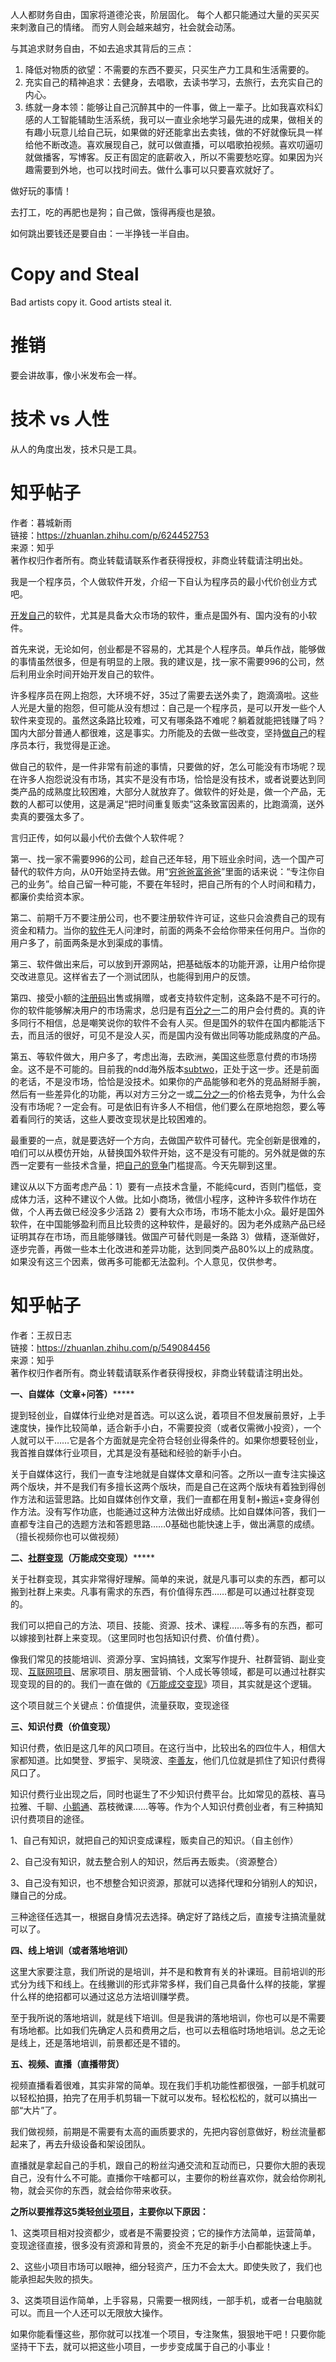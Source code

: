 人人都财务自由，国家将道德沦丧，阶层固化。
每个人都只能通过大量的买买买来刺激自己的情绪。
而穷人则会越来越穷，社会就会动荡。

与其追求财务自由，不如去追求其背后的三点：
1. 降低对物质的欲望：不需要的东西不要买，只买生产力工具和生活需要的。
2. 充实自己的精神追求：去健身，去唱歌，去读书学习，去旅行，去充实自己的内心。
3. 练就一身本领：能够让自己沉醉其中的一件事，做上一辈子。比如我喜欢科幻感的人工智能辅助生活系统，我可以一直业余地学习最先进的成果，做相关的有趣小玩意儿给自己玩，如果做的好还能拿出去卖钱，做的不好就像玩具一样给他不断改造。喜欢展现自己，就可以做直播，可以唱歌拍视频。喜欢叨逼叨就做播客，写博客。反正有固定的底薪收入，所以不需要愁吃穿。如果因为兴趣需要到外地，也可以找时间去。做什么事可以只要喜欢就好了。

做好玩的事情！

去打工，吃的再肥也是狗；自己做，饿得再瘦也是狼。

如何跳出要钱还是要自由：一半挣钱一半自由。

# Copy and Steal
Bad artists copy it.
Good artists steal it.
# 推销
要会讲故事，像小米发布会一样。

# 技术 vs 人性

从人的角度出发，技术只是工具。
# 知乎帖子
作者：暮城新雨  
链接：https://zhuanlan.zhihu.com/p/624452753  
来源：知乎  
著作权归作者所有。商业转载请联系作者获得授权，非商业转载请注明出处。  

我是一个程序员，个人做软件开发，介绍一下自认为程序员的最小代价创业方式吧。

[开发自己](https://www.zhihu.com/search?q=%E5%BC%80%E5%8F%91%E8%87%AA%E5%B7%B1&search_source=Entity&hybrid_search_source=Entity&hybrid_search_extra=%7B%22sourceType%22%3A%22article%22%2C%22sourceId%22%3A%22624452753%22%7D)的软件，尤其是具备大众市场的软件，重点是国外有、国内没有的小软件。

首先来说，无论如何，创业都是不容易的，尤其是个人程序员。单兵作战，能够做的事情虽然很多，但是有明显的上限。我的建议是，找一家不需要996的公司，然后利用业余时间开始开发自己的软件。

许多程序员在网上抱怨，大环境不好，35过了需要去送外卖了，跑滴滴啦。这些人光是大量的抱怨，但可能从没有想过：自己是一个程序员，是可以开发一些个人软件来变现的。虽然这条路比较难，可又有哪条路不难呢？躺着就能把钱赚了吗？国内大部分普通人都很难，这是事实。力所能及的去做一些改变，坚持[做自己](https://www.zhihu.com/search?q=%E5%81%9A%E8%87%AA%E5%B7%B1&search_source=Entity&hybrid_search_source=Entity&hybrid_search_extra=%7B%22sourceType%22%3A%22article%22%2C%22sourceId%22%3A%22624452753%22%7D)的程序员本行，我觉得是正途。

做自己的软件，是一件非常有前途的事情，只要做的好，怎么可能没有市场呢？现在许多人抱怨说没有市场，其实不是没有市场，恰恰是没有技术，或者说要达到同类产品的成熟度比较困难，大部分人就放弃了。做软件的好处是，做一个产品，无数的人都可以使用，这是满足“把时间重复贩卖”这条致富因素的，比跑滴滴，送外卖真的要强太多了。

言归正传，如何以最小代价去做个人软件呢？

第一、找一家不需要996的公司，趁自己还年轻，用下班业余时间，选一个国产可替代的软件方向，从0开始坚持去做。用“[穷爸爸富爸爸](https://www.zhihu.com/search?q=%E7%A9%B7%E7%88%B8%E7%88%B8%E5%AF%8C%E7%88%B8%E7%88%B8&search_source=Entity&hybrid_search_source=Entity&hybrid_search_extra=%7B%22sourceType%22%3A%22article%22%2C%22sourceId%22%3A%22624452753%22%7D)”里面的话来说：“专注你自己的业务”。给自己留一种可能，不要在年轻时，把自己所有的个人时间和精力，都廉价卖给资本家。

第二、前期千万不要注册公司，也不要注册软件许可证，这些只会浪费自己的现有资金和精力。当你的[软件](https://www.zhihu.com/search?q=%E8%BD%AF%E4%BB%B6&search_source=Entity&hybrid_search_source=Entity&hybrid_search_extra=%7B%22sourceType%22%3A%22article%22%2C%22sourceId%22%3A%22624452753%22%7D)无人问津时，前面的两条不会给你带来任何用户。当你的用户多了，前面两条是水到渠成的事情。

第三、软件做出来后，可以放到开源网站，把基础版本的功能开源，让用户给你提交改进意见。这样省去了一个测试团队，也能得到用户的反馈。

第四、接受小额的[注册码](https://www.zhihu.com/search?q=%E6%B3%A8%E5%86%8C%E7%A0%81&search_source=Entity&hybrid_search_source=Entity&hybrid_search_extra=%7B%22sourceType%22%3A%22article%22%2C%22sourceId%22%3A%22624452753%22%7D)出售或捐赠，或者支持软件定制，这条路不是不可行的。你的软件能够解决用户的市场需求，总归是有[百分之一](https://www.zhihu.com/search?q=%E7%99%BE%E5%88%86%E4%B9%8B%E4%B8%80&search_source=Entity&hybrid_search_source=Entity&hybrid_search_extra=%7B%22sourceType%22%3A%22article%22%2C%22sourceId%22%3A%22624452753%22%7D)二的用户会付费的。真的许多同行不相信，总是嘲笑说你的软件不会有人买。但是国外的软件在国内都能活下去，而且活的很好，可见不是没人买，而是国内没有做出同等功能成熟度的产品。

第五、等软件做大，用户多了，考虑出海，去欧洲，美国这些愿意付费的市场捞金。这不是不可能的。目前我的ndd海外版本[subtwo](https://www.zhihu.com/search?q=subtwo&search_source=Entity&hybrid_search_source=Entity&hybrid_search_extra=%7B%22sourceType%22%3A%22article%22%2C%22sourceId%22%3A%22624452753%22%7D)，正处于这一步。还是前面的老话，不是没市场，恰恰是没技术。如果你的产品能够和老外的竞品掰掰手腕，然后有一些差异化的功能，再以对方三分之一或[二分之一](https://www.zhihu.com/search?q=%E4%BA%8C%E5%88%86%E4%B9%8B%E4%B8%80&search_source=Entity&hybrid_search_source=Entity&hybrid_search_extra=%7B%22sourceType%22%3A%22article%22%2C%22sourceId%22%3A%22624452753%22%7D)的价格去竞争，为什么会没有市场呢？一定会有。可是依旧有许多人不相信，他们要么在原地抱怨，要么等着看同行的笑话，这些人要改变现状是比较困难的。

最重要的一点，就是要选好一个方向，去做国产软件可替代。完全创新是很难的，咱们可以从模仿开始，从替换国外软件开始，这不是没有可能的。另外就是做的东西一定要有一些技术含量，把[自己的竞争](https://www.zhihu.com/search?q=%E8%87%AA%E5%B7%B1%E7%9A%84%E7%AB%9E%E4%BA%89&search_source=Entity&hybrid_search_source=Entity&hybrid_search_extra=%7B%22sourceType%22%3A%22article%22%2C%22sourceId%22%3A%22624452753%22%7D)门槛提高。今天先聊到这里。

建议从以下方面考虑产品：1）要有一点技术含量，不能纯curd，否则门槛低，变成体力活，这种不建议个人做。比如小商场，微信小程序，这种许多软件作坊在做，个人再去做已经没多少活路 2）要有大众市场，市场不能太小众。最好是国外软件，在中国能够盈利而且比较贵的这种软件，是最好的。因为老外成熟产品已经证明其存在市场，而且能够赚钱。做国产可替代则是一条路 3）做精，逐渐做好，逐步完善，再做一些本土化改进和差异功能，达到同类产品80%以上的成熟度。如果没有这三个因素，做再多可能都无法盈利。个人意见，仅供参考。

# 知乎帖子
作者：王叔日志  
链接：https://zhuanlan.zhihu.com/p/549084456  
来源：知乎  
著作权归作者所有。商业转载请联系作者获得授权，非商业转载请注明出处。  
  

**一、自媒体（文章+问答）*******

  

提到轻创业，自媒体行业绝对是首选。可以这么说，着项目不但发展前景好，上手速度快，操作比较简单，适合新手小白，不需要投资（或者仅需微小投资），一个人就可以干……它是各个方面就是完全符合轻创业得条件的。如果你想要轻创业，我首推自媒体行业项目，尤其是没有基础和经验的新手小白。

  

关于自媒体这行，我们一直专注地就是自媒体文章和问答。之所以一直专注实操这两个版块，并不是我们有多擅长这两个版块，而是自己在这两个版块有着独到得创作方法和运营思路。比如自媒体创作文章，我们一直都在用复制+搬运+变身得创作方法。没有写作功底，也能通过这种方法做出好成绩。比如自媒体问答，我们一直都专注自己的选题方法和答题思路……0基础也能快速上手，做出满意的成绩。（擅长视频你也可以做视频）

  

**二、[社群变现](https://www.zhihu.com/search?q=%E7%A4%BE%E7%BE%A4%E5%8F%98%E7%8E%B0&search_source=Entity&hybrid_search_source=Entity&hybrid_search_extra=%7B%22sourceType%22%3A%22article%22%2C%22sourceId%22%3A%22549084456%22%7D)（万能成交变现）*******

  

关于社群变现，其实非常得好理解。简单的来说，就是凡事可以卖的东西，都可以搬到社群上来卖。凡事有需求的东西，有价值得东西……都是可以通过社群变现的。

  

我们可以把自己的方法、项目、技能、资源、技术、课程……等多有的东西，都可以嫁接到社群上来变现。（这里同时也包括知识付费、价值付费）。

  

像我们常见的技能培训、资源分享、宝妈搞钱，文案写作提升、社群营销、副业变现、[互联网项目](https://www.zhihu.com/search?q=%E4%BA%92%E8%81%94%E7%BD%91%E9%A1%B9%E7%9B%AE&search_source=Entity&hybrid_search_source=Entity&hybrid_search_extra=%7B%22sourceType%22%3A%22article%22%2C%22sourceId%22%3A%22549084456%22%7D)、居家项目、朋友圈营销、个人成长等领域，都是可以通过社群实现变现的目的的。我们一直在做的《[万能成交变现](https://www.zhihu.com/search?q=%E4%B8%87%E8%83%BD%E6%88%90%E4%BA%A4%E5%8F%98%E7%8E%B0&search_source=Entity&hybrid_search_source=Entity&hybrid_search_extra=%7B%22sourceType%22%3A%22article%22%2C%22sourceId%22%3A%22549084456%22%7D)》项目，其实就是这个逻辑。

  

这个项目就三个关键点：价值提供，流量获取，变现途径

  

**三、知识付费（价值变现）**

  

知识付费，依旧是这几年的风口项目。在这行当中，比较出名的四位牛人，相信大家都知道。比如樊登、罗振宇、吴晓波、[李善友](https://www.zhihu.com/search?q=%E6%9D%8E%E5%96%84%E5%8F%8B&search_source=Entity&hybrid_search_source=Entity&hybrid_search_extra=%7B%22sourceType%22%3A%22article%22%2C%22sourceId%22%3A%22549084456%22%7D)，他们几位就是抓住了知识付费得风口了。

  

知识付费行业出现之后，同时也诞生了不少知识付费平台。比如常见的荔枝、喜马拉雅、千聊、[小鹅通](https://www.zhihu.com/search?q=%E5%B0%8F%E9%B9%85%E9%80%9A&search_source=Entity&hybrid_search_source=Entity&hybrid_search_extra=%7B%22sourceType%22%3A%22article%22%2C%22sourceId%22%3A%22549084456%22%7D)、荔枝微课……等等。作为个人知识付费创业者，有三种搞知识付费项目的途径。

  

1、自己有知识，就把自己的知识变成课程，贩卖自己的知识。（自主创作）

2、自己没有知识，就去整合别人的知识，然后再去贩卖。（资源整合）

3、自己没有知识，也不想整合知识资源，那就可以选择代理和分销别人的知识，赚自己的分成。

  

三种途径任选其一，根据自身情况去选择。确定好了路线之后，直接专注搞流量就可以了。

  

  

**四、线上培训（或者落地培训）**

  

这里大家要注意，我们所说的是培训，并不是和教育有关的补课班。目前培训的形式分为线下和线上。在线撇训的形式非常多样，我们自己具备什么样的技能，掌握什么样的绝招都可以通过这总方法培训赚学费。

  

至于我所说的落地培训，就是线下培训。但是我讲的落地培训，你也可以是不需要有场地都。比如我们先确定人员和费用之后，也可以去租临时场地培训。总之无论是线上，还是落地培训，前景都还是不错的。

  

**五、视频、直播（直播带货）**

  

视频直播看着很难，其实非常的简单。现在我们手机功能性都很强，一部手机就可以轻松拍摄，拍完了在用手机剪辑一下就可以发布。轻松松松的，就可以搞出一部“大片”了。  

  

我们做视频，前期是不需要有太高的画质要求的，先把内容创意做好，粉丝流量都起来了，再去升级设备和架设团队。

  

直播就是拿起自己的手机，跟自己的粉丝沟通交流和互动而已，只要你大胆的表现自己，没有什么不可能。直播你干啥都可以，主要你的粉丝喜欢你，就会给你刷礼物，就会买你的东西，就会给你带来收获。

**之所以要推荐这5类轻[创业项目](https://www.zhihu.com/search?q=%E5%88%9B%E4%B8%9A%E9%A1%B9%E7%9B%AE&search_source=Entity&hybrid_search_source=Entity&hybrid_search_extra=%7B%22sourceType%22%3A%22article%22%2C%22sourceId%22%3A%22549084456%22%7D)，主要你以下原因：**

  

1、这类项目相对投资都少，或者是不需要投资；它的操作方法简单，运营简单，变现途径直接，很多没有资源和背景的，资金不充足的新手小白都能快速上手。

  

2、这些小项目市场可以眼神，细分轻资产，压力不会太大。即使失败了，我们也能承担起失败的损失。

  

3、这类项目运作简单，上手容易，只需要一根网线，一部手机，或者一台电脑就可以。而且一个人还可以无限放大操作。

  

如果你能看懂这些，那你就可以找准一个项目，专注聚焦，狠狠地干吧！只要你能坚持干下去，就可以把这些小项目，一步步变成属于自己的小事业！
